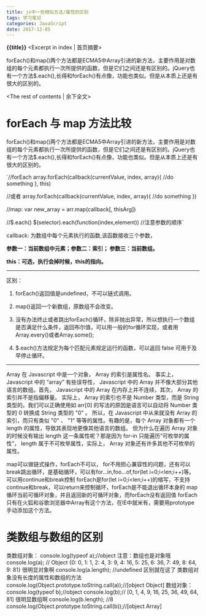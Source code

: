 ```yaml
---
title: js中一些相似方法/属性的区别
tags: 学习笔记
categories: JavaScript
date: 2017-12-05
---
```

**{{title}}**   <Excerpt in index | 首页摘要>

forEach()和map()两个方法都是ECMA5中Array引进的新方法，主要作用是对数组的每个元素都执行一次所提供的函数，但是它们之间还是有区别的。jQuery也有一个方法$.each(),长得和forEach()有点像，功能也类似。但是从本质上还是有很大的区别的。
<!-- more -->
<The rest of contents | 余下全文>

# forEach 与 map 方法比较
forEach()和map()两个方法都是ECMA5中Array引进的新方法，主要作用是对数组的每个元素都执行一次所提供的函数，但是它们之间还是有区别的。jQuery也有一个方法$.each(),长得和forEach()有点像，功能也类似。但是从本质上还是有很大的区别的。

`//forEach
array.forEach(callback(currentValue, index, array){
    //do something
}, this)
 
//或者
array.forEach(callback(currentValue, index, array){
    //do something
})　　
 
//map:
var new_array = arr.map(callback[, thisArg])　
 
//$.each()
$(selector).each(function(index,element))  //注意参数的顺序`

callback: 为数组中每个元素执行的函数,该函数接收三个参数，

**参数一：当前数组中元素；参数二：索引； 参数三：当前数组。**

**this：可选，执行会掉时候，this的指向。**
***
区别：
1. forEach()返回值是undefined，不可以链式调用。

2. map()返回一个新数组，原数组不会改变。

3. 没有办法终止或者跳出forEach()循环，除非抛出异常，所以想执行一个数组是否满足什么条件，返回布尔值，可以用一般的for循环实现，或者用Array.every()或者Array.some();

4. $.each()方法规定为每个匹配元素规定运行的函数，可以返回 false 可用于及早停止循环。
***
Array 在 Javascript 中是一个对象， Array 的索引是属性名。
事实上， Javascript 中的 “array” 有些误导性， Javascript 中的 Array 并不像大部分其他语言的数组。首先， Javascript 中的 Array 在内存上并不连续，其次， Array 的索引并不是指偏移量。
实际上， Array 的索引也不是 Number 类型，而是 String 类型的。我们可以正确使用如 arr[0] 的写法的原因是语言可以自动将 Number 类型的 0 转换成 String 类型的 "0" 。
所以，在 Javascript 中从来就没有 Array 的索引，而只有类似 "0" 、 "1" 等等的属性。有趣的是，每个 Array 对象都有一个 length 的属性，导致其表现地更像其他语言的数组。
但为什么在遍历 Array 对象的时候没有输出 length 这一条属性呢？那是因为 for-in 只能遍历“可枚举的属性”， length 属于不可枚举属性，实际上， Array 对象还有许多其他不可枚举的属性。

map可以做链式操作，forEach不可以，
for不用担心兼容性的问题，还有可以break跳出循环，是基础循环，可以有for...in,foo...of,for(let i=0;i<len;i++)等。可以用continue和break控制
forEach是for(let i=0;i<len;i++)的缩写，不支持continue和break，可以return来控制循环，forEach是不能退出循环本身的
map循环当前可循环对象，并且返回新的可循环对象，而forEach没有返回值
forEach只有在火狐和谷歌浏览器中Array有这个方法，在IE中就米有，需要用prototype手动添加这个方法。

# 类数组与数组的区别
类数组对象：
console.log(typeof a);//object 注意：数组也是对象哦
console.log(a); //  Object {0: 0, 1: 1, 2: 4, 3: 9, 4: 16, 5: 25, 6: 36, 7: 49, 8: 64, 9: 81} 很明显对象啊
console.log(a.length); //undefined  区别就在这了  类数组对象没有长度的属性和数组的方法
console.log(Object.prototype.toString.call(a));//[object Object] 
数组对象：
console.log(typeof b);//object
console.log(b);//  [0, 1, 4, 9, 16, 25, 36, 49, 64, 81]  很明显数组啊 
console.log(b.length); //8
console.log(Object.prototype.toString.call(b));//[object Array]